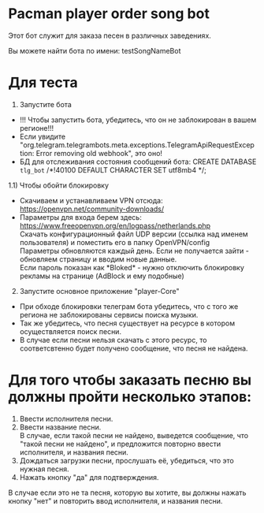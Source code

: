 # Pacman player order song bot

Этот бот служит для заказа песен в различных заведениях. 
  
Вы можете найти бота по имени: testSongNameBot

# Для теста
1) Запустите бота  
- !!! Чтобы запустить бота, убедитесь, что он не заблокирован в вашем регионе!!!  
- Если увидите "org.telegram.telegrambots.meta.exceptions.TelegramApiRequestException: Error removing old webhook", это оно! 
- БД для отслеживания состояния сообщений бота: CREATE DATABASE `tlg_bot` /\*!40100 DEFAULT CHARACTER SET utf8mb4 \*/;

1.1) Чтобы обойти блокировку
- Скачиваем и устанавливаем VPN отсюда: https://openvpn.net/community-downloads/
- Параметры для входа берем здесь: https://www.freeopenvpn.org/en/logpass/netherlands.php <br>
  Скачать конфигурационный файл UDP версии (ссылка над именем пользователя) и поместить его в папку OpenVPN/config <br>
  Параметры обновляются каждый день. Если не получается зайти - обновляем страницу и вводим новые данные.<br>
  Если пароль показан как \*Bloked\* - нужно отключить блокировку рекламы на странице (AdBlock и ему подобные)

2) Запустите основное приложение "player-Core"  
- При обходе блокировки телеграм бота убедитесь, что с того же региона не заблокированы сервисы поиска музыки.  
- Так же убедитесь, что песня существует на ресурсе в котором осуществляется поиск песни.  
- В случае если песни нельзя скачать с этого ресурс, то соответсвтенно будет получено сообщение, что песня не найдена.  

# Для того чтобы заказать песню вы должны пройти несколько этапов:
1) Ввести исполнителя песни.
2) Ввести название песни.  
В случае, если такой песни не найдено, выведется сообщение, что "такой песни не найдено", и предложится повторно ввести исполнителя, и названия песни.
3) Дождаться загрузки песни, прослушать её, убедиться, что это нужная песня.
4) Нажать кнопку "да" для подтверждения.

В случае если это не та песня, которую вы хотите, вы должны нажать кнопку "нет" и повторить ввод исполнителя, и названия песни.
